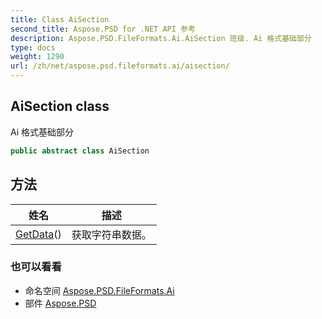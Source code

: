 ```yaml
---
title: Class AiSection
second_title: Aspose.PSD for .NET API 参考
description: Aspose.PSD.FileFormats.Ai.AiSection 班级. Ai 格式基础部分
type: docs
weight: 1290
url: /zh/net/aspose.psd.fileformats.ai/aisection/
---
```

## AiSection class

Ai 格式基础部分

```csharp
public abstract class AiSection
```

## 方法

| 姓名 | 描述 |
| --- | --- |
| [GetData](../../aspose.psd.fileformats.ai/aisection/getdata/)() | 获取字符串数据。 |

### 也可以看看

* 命名空间 [Aspose.PSD.FileFormats.Ai](../../aspose.psd.fileformats.ai/)
* 部件 [Aspose.PSD](../../)


